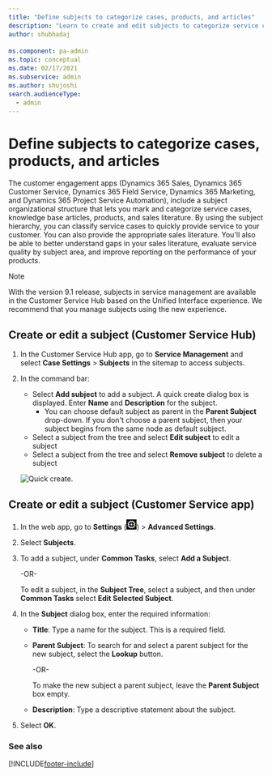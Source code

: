 ```yaml
---
title: "Define subjects to categorize cases, products, and articles"
description: "Learn to create and edit subjects to categorize service cases, knowledge base articles, products, and sales literature in customer engagement apps."
author: shubhadaj

ms.component: pa-admin
ms.topic: conceptual
ms.date: 02/17/2021
ms.subservice: admin
ms.author: shujoshi
search.audienceType: 
  - admin
---
```

# Define subjects to categorize cases, products, and articles

The customer engagement apps (Dynamics 365 Sales, Dynamics 365 Customer Service, Dynamics 365 Field Service, Dynamics 365 Marketing, and Dynamics 365 Project Service Automation), include a subject organizational structure that lets you mark and categorize service cases, knowledge base articles, products, and sales literature. By using the subject hierarchy, you can classify service cases to quickly provide service to your customer. You can also provide the appropriate sales literature. You'll also be able to better understand gaps in your sales literature, evaluate service quality by subject area, and improve reporting on the performance of your products.  

> [!NOTE]
> With the version 9.1 release, subjects in service management are available in the Customer Service Hub based on the Unified Interface experience. We recommend that you manage subjects using the new experience.
  
## Create or edit a subject  (Customer Service Hub) 

1. In the Customer Service Hub app, go to **Service Management** and select **Case Settings** > **Subjects** in the sitemap to access subjects. 

2. In the command bar:
   - Select **Add subject** to add a subject. A quick create dialog box is displayed. Enter **Name** and **Description** for the subject.
      - You can choose default subject as parent in the **Parent Subject** drop-down. If you don't choose a parent subject, then your subject begins from the same node as default subject.
   - Select a subject from the tree and select **Edit subject** to edit a subject
   - Select a subject from the tree and select **Remove subject** to delete a subject

   ![Quick create.](media/subjects-csh.png)


## Create or edit a subject  (Customer Service app) 

1. In the web app, go to **Settings** (![Settings.](media/settings-gear-icon.png "Settings")) > **Advanced Settings**.
  
2. Select **Subjects**. 
  
2. To add a subject, under **Common Tasks**, select **Add a Subject**.  
  
    -OR-  
  
    To edit a subject, in the **Subject Tree**, select a subject, and then under **Common Tasks** select **Edit Selected Subject**.  
  
3. In the **Subject** dialog box, enter the required information:  
  
   - **Title**: Type a name for the subject. This is a required field.  
  
   - **Parent Subject**: To search for and select a parent subject for the new subject, select the **Lookup** button.  
  
        -OR-  
  
        To make the new subject a parent subject, leave the **Parent Subject** box empty.  
  
   - **Description**: Type a descriptive statement about the subject.  
  
4. Select **OK**.  
  
### See also 


[!INCLUDE[footer-include](../includes/footer-banner.md)]
